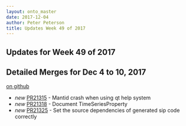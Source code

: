 ```yaml
---
layout: onto_master
date: 2017-12-04
author: Peter Peterson
title: Updates Week 49 of 2017
---
```

Updates for Week 49 of 2017
---------------------------

Detailed Merges for Dec 4 to 10, 2017
-------------------------------------
[on github](https://github.com/mantidproject/mantid/pulls?q=is%3Apr+merged%3A2017-12-05..2017-12-10)

* *new* [PR21315](https://github.com/mantidproject/mantid/pull/21315) - Mantid crash when using qt help system
* *new* [PR21318](https://github.com/mantidproject/mantid/pull/21318) - Document TimeSeriesProperty
* *new* [PR21325](https://github.com/mantidproject/mantid/pull/21325) - Set the source dependencies of generated sip code correctly
